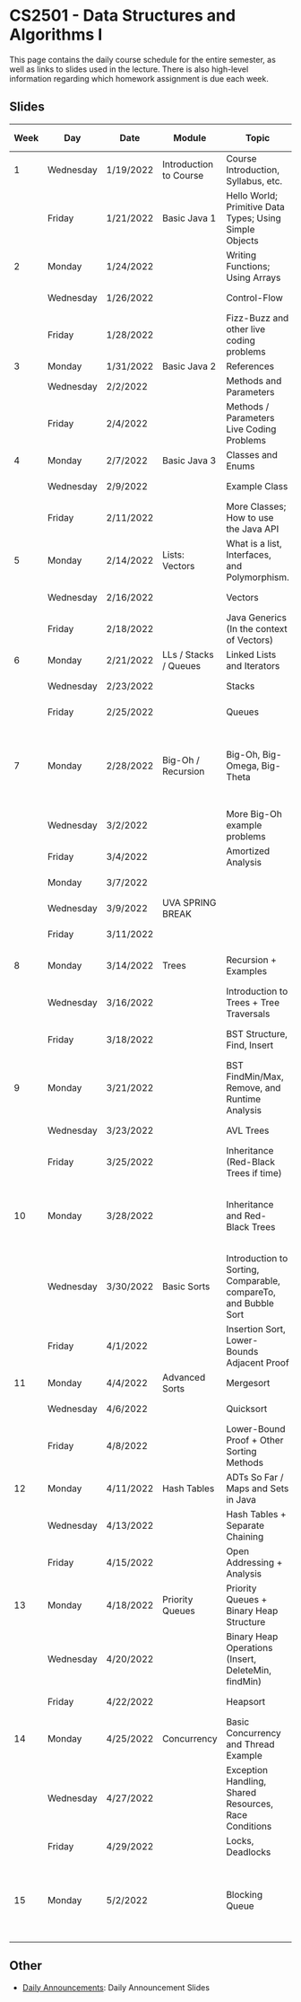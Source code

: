 CS2501 - Data Structures and Algorithms I
===============================

This page contains the daily course schedule for the entire semester, as well as links to slides used in the lecture. There is also high-level information regarding which homework assignment is due each week.

<a name="introduction"></a>Slides
--------------------------------------- 

| Week | Day | Date | Module | Topic | Slides | HW/Lab Topic | Quiz Topic |
|-|-----|-------|--------|--------------|------|--------|---------|
|1|	Wednesday|1/19/2022|Introduction to Course|Course Introduction, Syllabus, etc.|[Floryan](./00-introduction.html)<br>[Basit](./Basit/Day1-Basit.pdf)|||
| |	Friday|1/21/2022|Basic Java 1|Hello World; Primitive Data Types; Using Simple Objects|[Floryan](./BasicJava1/1-intro.html)<br>[Basit](./Basit/Day2-Basit.pdf)|||
|2|	Monday|1/24/2022||Writing Functions; Using Arrays|[Floryan](./BasicJava1/2-functions.html)<br>[Basit](./Basit/Day3-Basit-FunctionsArrays.pdf)|||	
| |	Wednesday|1/26/2022||Control-Flow|[Floryan](./BasicJava1/3-controlFlow.html)<br>[Basit](./Basit/Day4-ControlFlow.pdf)|||
| |	Friday|1/28/2022||Fizz-Buzz and other live coding problems|[Floryan](./BasicJava1/4-fizzBuzz.html)|Intro to Lab||
|3|	Monday|1/31/2022|Basic Java 2|References|[Floryan](./BasicJava2/1-references.html)|	||
| |	Wednesday|2/2/2022||Methods and Parameters|[Floryan](./BasicJava2/2-methodsParams.html)|	||
| |	Friday|2/4/2022||Methods / Parameters Live Coding Problems|SLIDES TBD|Basic Java 1|
|4|	Monday|2/7/2022|Basic Java 3|Classes and Enums|	SLIDES TBD||Basic Java 1|
| |	Wednesday|2/9/2022||Example Class|SLIDES TBD||	|
| |	Friday|2/11/2022||More Classes; How to use the Java API|SLIDES TBD|Basic Java 2||
|5|	Monday|2/14/2022|Lists: Vectors|What is a list, Interfaces, and Polymorphism.|SLIDES TBD||Basic Java 2|
| |	Wednesday|2/16/2022||Vectors|SLIDES TBD|||
| |	Friday|2/18/2022||Java Generics (In the context of Vectors)|SLIDES TBD|Basic Java 3||
|6|	Monday|2/21/2022|LLs / Stacks / Queues|	Linked Lists and Iterators|SLIDES TBD||Basic Java 3|
| |	Wednesday|2/23/2022||Stacks|SLIDES TBD||	|
| |	Friday|2/25/2022||Queues|SLIDES TBD|Vectors||
|7|	Monday|2/28/2022|Big-Oh / Recursion|Big-Oh, Big-Omega, Big-Theta|SLIDES TBD||Vectors<br>**Quiz Retakes Modules 1-3 (Choose 1)**|
| |	Wednesday|3/2/2022||More Big-Oh example problems|SLIDES TBD||	|
| |	Friday|3/4/2022||Amortized Analysis|SLIDES TBD|LL, Stack, Queue||
| |	Monday|3/7/2022|||	SLIDES TBD|	|	|
| |	Wednesday|3/9/2022|UVA SPRING BREAK||SLIDES TBD||	|
| |	Friday|3/11/2022|||	SLIDES TBD|	||
|8|	Monday|3/14/2022|Trees|	Recursion + Examples|SLIDES TBD||LL, Stacks, Queues|
| |	Wednesday|3/16/2022||Introduction to Trees + Tree Traversals|SLIDES TBD||	|
| |	Friday|3/18/2022||BST Structure, Find, Insert|SLIDES TBD|Big-Oh, Recursion Practice||
|9|	Monday|3/21/2022||BST FindMin/Max, Remove, and Runtime Analysis|SLIDES TBD|	|Big-Oh, Recursion|
| |	Wednesday|3/23/2022||AVL Trees|	SLIDES TBD|||
| |	Friday|3/25/2022||Inheritance (Red-Black Trees if time)|SLIDES TBD|BST||
|10| Monday|3/28/2022||Inheritance and Red-Black Trees|	SLIDES TBD||**Quiz Retakes Modules 4-6 (Choose 1)**|
| |	Wednesday|3/30/2022|Basic Sorts|Introduction to Sorting, Comparable, compareTo, and  Bubble Sort|SLIDES TBD|||
| |	Friday|4/1/2022||Insertion Sort, Lower-Bounds Adjacent Proof|SLIDES TBD|Inheritance + AVL||
|11| Monday|4/4/2022|Advanced Sorts|Mergesort|	SLIDES TBD||Trees|
| |	Wednesday|4/6/2022||Quicksort|SLIDES TBD||	|
| |	Friday|4/8/2022||Lower-Bound Proof + Other Sorting Methods|SLIDES TBD| Basic Sorts||
|12| Monday|4/11/2022|Hash Tables|ADTs So Far / Maps and Sets in Java|SLIDES TBD||Basic Sorts|
| |	Wednesday|4/13/2022||Hash Tables + Separate Chaining|SLIDES TBD||	|
| |	Friday|4/15/2022||Open Addressing + Analysis|SLIDES TBD|Advanced Sorts||
|13| Monday|4/18/2022|Priority Queues|Priority Queues + Binary Heap Structure|SLIDES TBD||Advanced Sorts|
| |	Wednesday|4/20/2022||Binary Heap Operations (Insert, DeleteMin, findMin)|SLIDES TBD||	|
| |	Friday|	4/22/2022||Heapsort|SLIDES TBD|Hash Tables||
|14| Monday|4/25/2022|Concurrency|Basic Concurrency and Thread Example|SLIDES TBD||Hash Tables|
| |	Wednesday|4/27/2022||Exception Handling, Shared Resources, Race Conditions	|SLIDES TBD|||
| |	Friday|4/29/2022||Locks, Deadlocks|SLIDES TBD|Priority Queue||
|15| Monday|5/2/2022||Blocking Queue|SLIDES TBD|Concurrency|Priority Queues<br>**Retakes Modules 7-10 (Choose 2)**|



<a name="introduction"></a>Other
--------------------------------------- 

- [Daily Announcements](./dailyAnnouncements.html): Daily Announcement Slides
